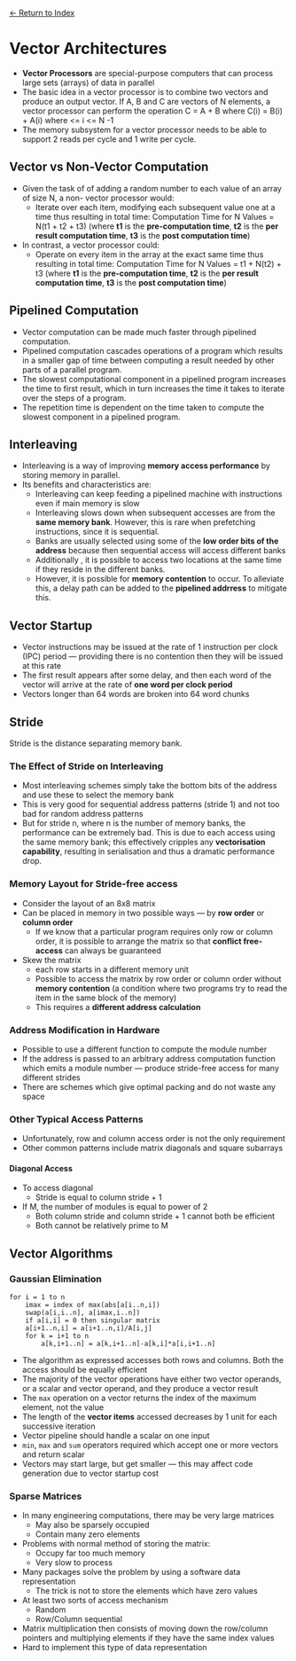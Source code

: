 [← Return to Index](https://github.com/cjmlgrto/fit3143-notes/)

# Vector Architectures
* **Vector Processors** are special-purpose computers that can process large sets (arrays) of data in parallel
* The basic idea in a vector processor is to combine two vectors and produce an output vector. If A, B and C are vectors of N elements, a vector processor can perform the operation C = A + B where C(i) = B(i) + A(i) where <= i <= N -1
* The memory subsystem for a vector processor needs to be able to support 2 reads per cycle and 1 write per cycle.

## Vector vs Non-Vector Computation
* Given the task of of adding a random number to each value of an array of size N, a non- vector processor would:
	* Iterate over each item, modifying each subsequent value one at a time thus resulting in total time:
	  Computation Time for N Values = N(t1 + t2 + t3) 
      (where **t1** is the **pre-computation time**, **t2** is the **per result computation time**, **t3** is the **post computation time**)
* In contrast, a vector processor could:
	* Operate on every item in the array at the exact same time thus resulting in total time:
	  Computation Time for N Values = t1 + N(t2) + t3
       (where **t1** is the **pre-computation time**, **t2** is the **per result computation time**, **t3** is the **post computation time**)

## Pipelined Computation
* Vector computation can be made much faster through pipelined computation. 
* Pipelined computation cascades operations of a program which results in a smaller gap of time between computing a result needed by other parts of a parallel program.
* The slowest computational component in a pipelined program increases the time to first result, which in turn increases the time it takes to iterate over the steps of a program.
* The repetition time is dependent on the time taken to compute the slowest component in a pipelined program.

## Interleaving
* Interleaving is a way of improving **memory access performance** by storing memory in parallel.
* Its benefits and characteristics are:
	* Interleaving can keep feeding a pipelined machine with instructions even if main memory is slow
	* Interleaving slows down when subsequent accesses are from the **same memory bank**. However, this is rare when prefetching instructions, since it is sequential.
	* Banks are usually selected using some of the **low order bits of the address** because then sequential access will access different banks
	* Additionally , it is possible to access two locations at the same time if they reside in the different banks.
	* However, it is possible for **memory contention** to occur. To alleviate this, a delay path can be added to the **pipelined addrress** to mitigate this.

## Vector Startup
* Vector instructions may be issued at the rate of 1 instruction per clock (IPC) period — providing there is no contention then they will be issued at this rate
* The first result appears after some delay, and then each word of the vector will arrive at the rate of **one word per clock period**
* Vectors longer than 64 words are broken into 64 word chunks

## Stride 
Stride is the distance separating memory bank.
### The Effect of Stride on Interleaving
* Most interleaving schemes simply take the bottom bits of the address and use these to select the memory bank
* This is very good for sequential address patterns (stride 1) and not too bad for random address patterns
* But for stride n, where n is the number of memory banks, the performance can be extremely bad. This is due to each access using the same memory bank; this effectively cripples any **vectorisation capability**, resulting in serialisation and thus a dramatic performance drop.

### Memory Layout for Stride-free access
* Consider the layout of an 8x8 matrix
* Can be placed in memory in two possible ways — by **row order** or **column order**
	* If we know that a particular program requires only row or column order, it is possible to arrange the matrix so that **conflict free-access** can always be guaranteed
* Skew the matrix
	* each row starts in a different memory unit
	* Possible to access the matrix by row order or column order without **memory contention** (a condition where two programs try to read the item in the same block of the memory)
    * This requires a **different address calculation**

### Address Modification in Hardware
* Possible to use a different function to compute the module number
* If the address is passed to an arbitrary address computation function which emits a module number — produce stride-free access for many different strides
* There are schemes which give optimal packing and do not waste any space

### Other Typical Access Patterns
* Unfortunately, row and column access order is not the only requirement
* Other common patterns include matrix diagonals and square subarrays

#### Diagonal Access
* To access diagonal
	* Stride is equal to column stride + 1
* If M, the number of modules is equal to power of 2
	* Both column stride and column stride + 1 cannot both be efficient
	* Both cannot be relatively prime to M

## Vector Algorithms
### Gaussian Elimination
```
for i = 1 to n
	imax = index of max(abs[a[i..n,i])
	swap(a[i,i..n], a[imax,i..n])
	if a[i,i] = 0 then singular matrix
	a[i+1..n,i] = a[i+1..n,i]/A[i,j]
	for k = i+1 to n
		a[k,i+1..n] = a[k,i+1..n]-a[k,i]*a[i,i+1..n]
```

* The algorithm as expressed accesses both rows and columns. Both the access should be equally efficient
* The majority of the vector operations have either two vector operands, or a scalar and vector operand, and they produce a vector result
* The `max` operation on a vector returns the index of the maximum element, not the value
* The length of the **vector items** accessed decreases by 1 unit for each successive iteration
* Vector pipeline should handle a scalar on one input
* `min`, `max` and `sum` operators required which accept one or more vectors and return scalar
* Vectors may start large, but get smaller — this may affect code generation due to vector startup cost

### Sparse Matrices
* In many engineering computations, there may be very large matrices
	* May also be sparsely occupied
	* Contain many zero elements
* Problems with normal method of storing the matrix:
	* Occupy far too much memory
	* Very slow to process
* Many packages solve the problem by using a software data representation
	* The trick is not to store the elements which have zero values
* At least two sorts of access mechanism
	* Random
	* Row/Column sequential
* Matrix multiplication then consists of moving down the row/column pointers and multiplying elements if they have the same index values
* Hard to implement this type of data representation
